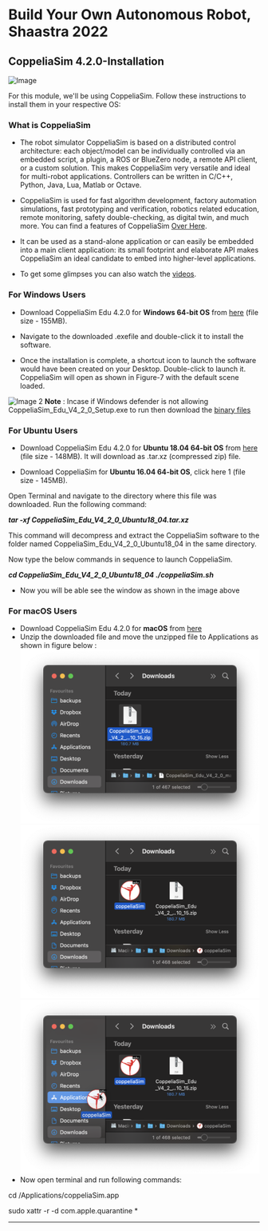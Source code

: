 
# Build Your Own Autonomous Robot, Shaastra 2022
##  CoppeliaSim 4.2.0-Installation

![Image](https://www.coppeliarobotics.com/images/a.jpg)
 
For this module, we'll be using CoppeliaSim. Follow these instructions to install them in your respective OS:

### What is CoppeliaSim
- The robot simulator CoppeliaSim is based on a distributed control architecture: each object/model can be individually controlled via an embedded script, a plugin, a ROS or BlueZero node, a remote API client, or a custom solution. This makes CoppeliaSim very versatile and ideal for multi-robot applications. Controllers can be written in C/C++, Python, Java, Lua, Matlab or Octave.

- CoppeliaSim is used for fast algorithm development, factory automation simulations, fast prototyping and verification, robotics related education, remote monitoring, safety double-checking, as digital twin, and much more. You can find a features of CoppeliaSim [Over Here](https://www.coppeliarobotics.com/features).

- It can be used as a stand-alone application or can easily be embedded into a main client application: its small footprint and elaborate API makes CoppeliaSim an ideal candidate to embed into higher-level applications.
- To get some glimpses you can also watch the [videos](https://coppeliarobotics.com/videos).

### For Windows Users 
- Download CoppeliaSim Edu 4.2.0 for **Windows 64-bit OS** from [here](https://www.coppeliarobotics.com/files/CoppeliaSim_Edu_V4_2_0_Setup.exe) (file size - 155MB).

- Navigate to the downloaded .exefile and double-click it to install the software.

- Once the installation is complete, a shortcut icon to launch the software would have been created on your Desktop. Double-click to launch it. CoppeliaSim will open as shown in Figure-7 with the default scene loaded.

![Image 2](https://raw.githubusercontent.com/kalindkaria/typora-md-assets/master/maze_bot/assets/task_0/sw_install/windows/13_CoppeliaSim_first_launch.png)
**Note** : Incase if Windows defender is not allowing CoppeliaSim_Edu_V4_2_0_Setup.exe to run then download the [binary files](https://www.coppeliarobotics.com/files/CoppeliaSim_Edu_V4_2_0_Win.zip) 

### For Ubuntu Users

- Download CoppeliaSim Edu 4.2.0 for **Ubuntu 18.04 64-bit OS** from [here](https://www.coppeliarobotics.com/files/CoppeliaSim_Edu_V4_2_0_Ubuntu18_04.tar.xz) (file size - 148MB). It will download as .tar.xz (compressed zip) file.

- Download CoppeliaSim for **Ubuntu 16.04 64-bit OS**, click here 1 (file size - 145MB).

Open Terminal and navigate to the directory where this file was downloaded. Run the following command:

***tar -xf CoppeliaSim_Edu_V4_2_0_Ubuntu18_04.tar.xz***

This command will decompress and extract the CoppeliaSim software to the folder named CoppeliaSim_Edu_V4_2_0_Ubuntu18_04 in the same directory.

Now type the below commands in sequence to launch CoppeliaSim.

***cd CoppeliaSim_Edu_V4_2_0_Ubuntu18_04
./coppeliaSim.sh***

- Now you will be able see the window as shown in the image above

### For macOS Users

- Download CoppeliaSim Edu 4.2.0 for **macOS** from [here](https://www.coppeliarobotics.com/files/CoppeliaSim_Edu_V4_2_0_macOS10_15.zip)
- Unzip the downloaded file and move the unzipped file to Applications as shown in figure below :
![Image 3](https://raw.githubusercontent.com/saurabhcosmos/milkyway/main/images/cop1.png) ![image](https://raw.githubusercontent.com/saurabhcosmos/milkyway/main/images/cop2.png)
![Image 4](https://raw.githubusercontent.com/saurabhcosmos/milkyway/main/images/cop4.png)
- Now open terminal and run following commands:

cd /Applications/coppeliaSim.app

sudo xattr -r -d com.apple.quarantine * 
<hr>


